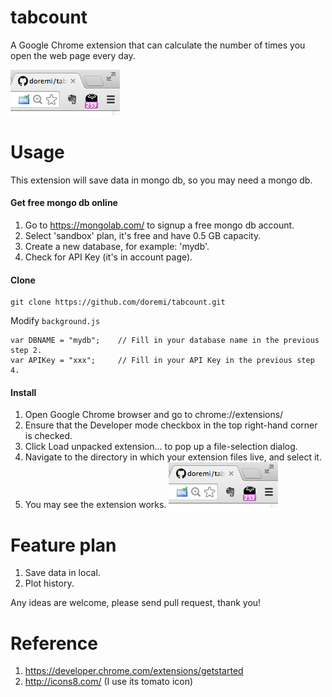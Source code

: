 tabcount
========

A Google Chrome extension that can calculate the number of times you open the web page every day.

![screenshot](https://raw.githubusercontent.com/doremi/tabcount/master/screenshot.png)

Usage
========

This extension will save data in mongo db, so you may need a mongo db.

#### Get free mongo db online
1. Go to https://mongolab.com/ to signup a free mongo db account.
2. Select 'sandbox' plan, it's free and have 0.5 GB capacity.
3. Create a new database, for example: 'mydb'.
4. Check for API Key (it's in account page).

#### Clone
```
git clone https://github.com/doremi/tabcount.git
```

Modify `background.js`

```
var DBNAME = "mydb";    // Fill in your database name in the previous step 2.
var APIKey = "xxx";     // Fill in your API Key in the previous step 4.
```

#### Install

1. Open Google Chrome browser and go to chrome://extensions/
2. Ensure that the Developer mode checkbox in the top right-hand corner is checked.
3. Click Load unpacked extension… to pop up a file-selection dialog.
4. Navigate to the directory in which your extension files live, and select it.
5. You may see the extension works.
![screenshot](https://raw.githubusercontent.com/doremi/tabcount/master/screenshot.png)


Feature plan
============

1. Save data in local.
2. Plot history.
 
Any ideas are welcome, please send pull request, thank you!

Reference
=========

1. https://developer.chrome.com/extensions/getstarted
2. http://icons8.com/ (I use its tomato icon)
